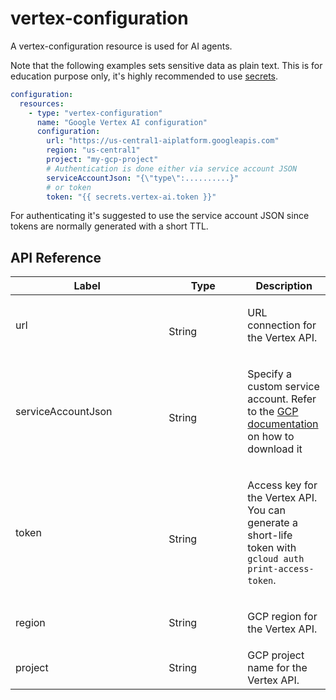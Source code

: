 # vertex-configuration

A vertex-configuration resource is used for AI agents.

Note that the following examples sets sensitive data as plain text. This is for education purpose only, it's highly recommended to use [secrets](../../building-applications/secrets.md).


```yaml
configuration:
  resources:
    - type: "vertex-configuration"
      name: "Google Vertex AI configuration"
      configuration:
        url: "https://us-central1-aiplatform.googleapis.com"
        region: "us-central1"
        project: "my-gcp-project"
        # Authentication is done either via service account JSON
        serviceAccountJson: "{\"type\":..........}"
        # or token
        token: "{{ secrets.vertex-ai.token }}"
```

For authenticating it's suggested to use the service account JSON since tokens are normally generated with a short TTL.

## API Reference

<table><thead><tr><th width="229.33333333333331">Label</th><th width="110">Type</th><th>Description</th></tr></thead><tbody><tr><td>url</td><td><br>String</td><td><p>URL connection for the Vertex API.</p></td></tr><tr><td>serviceAccountJson</td><td><br>String</td><td><p>Specify a custom service account. Refer to the <a href="https://cloud.google.com/iam/docs/keys-create-delete">GCP documentation</a> on how to download it</p></td></tr><tr><td>token</td><td><br>String</td><td><p>Access key for the Vertex API. You can generate a short-life token with <code>gcloud auth print-access-token</code>.</p></td></tr><tr><td>region</td><td>String<br></td><td><p>GCP region for the Vertex API. </p></td></tr><tr><td>project</td><td>String<br></td><td>GCP project name for the Vertex API.</td></tr></tbody></table>
